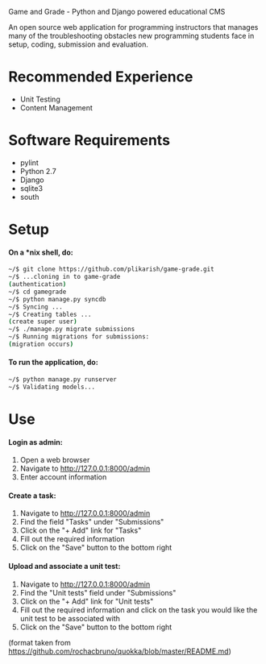Game and Grade - Python and Django powered educational CMS

An open source web application for programming instructors that manages many of the troubleshooting obstacles new programming students face in setup, coding, submission and evaluation.

Recommended Experience
======================
- Unit Testing
- Content Management


Software Requirements
=====================
- pylint
- Python 2.7
- Django
- sqlite3
- south 


Setup
=====

#### On a *nix shell, do:

```bash
~/$ git clone https://github.com/plikarish/game-grade.git
~/$ ...cloning in to game-grade
(authentication)
~/$ cd gamegrade
~/$ python manage.py syncdb
~/$ Syncing ...
~/$ Creating tables ...
(create super user)
~/$ ./manage.py migrate submissions
~/$ Running migrations for submissions:
(migration occurs)
```
#### To run the application, do:

```bash
~/$ python manage.py runserver
~/$ Validating models...
```

Use
===

#### Login as admin:
1. Open a web browser
2. Navigate to http://127.0.0.1:8000/admin
3. Enter account information

#### Create a task:
1. Navigate to http://127.0.0.1:8000/admin
2. Find the field "Tasks" under "Submissions"
3. Click on the "+ Add" link for "Tasks"
4. Fill out the required information
5. Click on the "Save" button to the bottom right

#### Upload and associate a unit test:
1. Navigate to http://127.0.0.1:8000/admin
2. Find the "Unit tests" field under "Submissions"
3. Click on the "+ Add" link for "Unit tests"
4. Fill out the required information and click on the task you would like the unit test to be associated with
5. Click on the "Save" button to the bottom right


(format taken from https://github.com/rochacbruno/quokka/blob/master/README.md)
